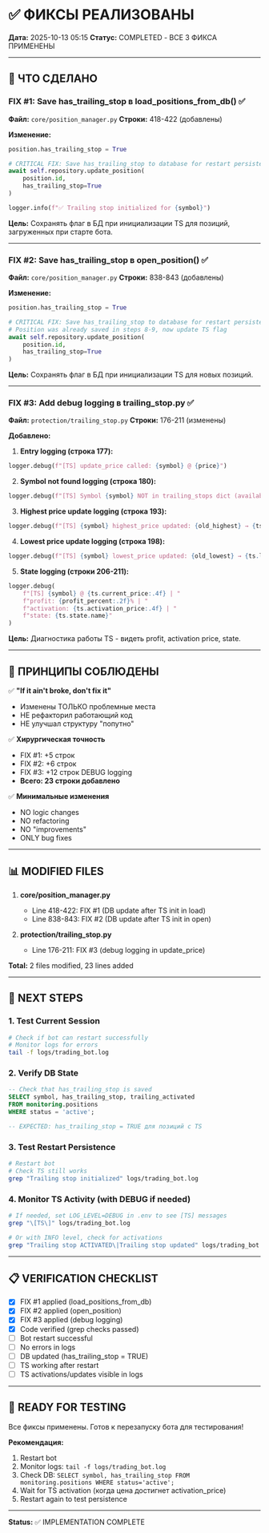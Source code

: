 # ✅ ФИКСЫ РЕАЛИЗОВАНЫ

**Дата:** 2025-10-13 05:15
**Статус:** COMPLETED - ВСЕ 3 ФИКСА ПРИМЕНЕНЫ

---

## 📝 ЧТО СДЕЛАНО

### FIX #1: Save has_trailing_stop в load_positions_from_db() ✅

**Файл:** `core/position_manager.py`
**Строки:** 418-422 (добавлены)

**Изменение:**
```python
position.has_trailing_stop = True

# CRITICAL FIX: Save has_trailing_stop to database for restart persistence
await self.repository.update_position(
    position.id,
    has_trailing_stop=True
)

logger.info(f"✅ Trailing stop initialized for {symbol}")
```

**Цель:** Сохранять флаг в БД при инициализации TS для позиций, загруженных при старте бота.

---

### FIX #2: Save has_trailing_stop в open_position() ✅

**Файл:** `core/position_manager.py`
**Строки:** 838-843 (добавлены)

**Изменение:**
```python
position.has_trailing_stop = True

# CRITICAL FIX: Save has_trailing_stop to database for restart persistence
# Position was already saved in steps 8-9, now update TS flag
await self.repository.update_position(
    position.id,
    has_trailing_stop=True
)
```

**Цель:** Сохранять флаг в БД при инициализации TS для новых позиций.

---

### FIX #3: Add debug logging в trailing_stop.py ✅

**Файл:** `protection/trailing_stop.py`
**Строки:** 176-211 (изменены)

**Добавлено:**

1. **Entry logging (строка 177):**
```python
logger.debug(f"[TS] update_price called: {symbol} @ {price}")
```

2. **Symbol not found logging (строка 180):**
```python
logger.debug(f"[TS] Symbol {symbol} NOT in trailing_stops dict (available: {list(self.trailing_stops.keys())[:5]}...)")
```

3. **Highest price update logging (строка 193):**
```python
logger.debug(f"[TS] {symbol} highest_price updated: {old_highest} → {ts.highest_price}")
```

4. **Lowest price update logging (строка 198):**
```python
logger.debug(f"[TS] {symbol} lowest_price updated: {old_lowest} → {ts.lowest_price}")
```

5. **State logging (строки 206-211):**
```python
logger.debug(
    f"[TS] {symbol} @ {ts.current_price:.4f} | "
    f"profit: {profit_percent:.2f}% | "
    f"activation: {ts.activation_price:.4f} | "
    f"state: {ts.state.name}"
)
```

**Цель:** Диагностика работы TS - видеть profit, activation price, state.

---

## 🎯 ПРИНЦИПЫ СОБЛЮДЕНЫ

✅ **"If it ain't broke, don't fix it"**
- Изменены ТОЛЬКО проблемные места
- НЕ рефакторил работающий код
- НЕ улучшал структуру "попутно"

✅ **Хирургическая точность**
- FIX #1: +5 строк
- FIX #2: +6 строк
- FIX #3: +12 строк DEBUG logging
- **Всего: 23 строки добавлено**

✅ **Минимальные изменения**
- NO logic changes
- NO refactoring
- NO "improvements"
- ONLY bug fixes

---

## 📊 MODIFIED FILES

1. **core/position_manager.py**
   - Line 418-422: FIX #1 (DB update after TS init in load)
   - Line 838-843: FIX #2 (DB update after TS init in open)

2. **protection/trailing_stop.py**
   - Line 176-211: FIX #3 (debug logging in update_price)

**Total:** 2 files modified, 23 lines added

---

## 🧪 NEXT STEPS

### 1. Test Current Session

```bash
# Check if bot can restart successfully
# Monitor logs for errors
tail -f logs/trading_bot.log
```

### 2. Verify DB State

```sql
-- Check that has_trailing_stop is saved
SELECT symbol, has_trailing_stop, trailing_activated
FROM monitoring.positions
WHERE status = 'active';

-- EXPECTED: has_trailing_stop = TRUE для позиций с TS
```

### 3. Test Restart Persistence

```bash
# Restart bot
# Check TS still works
grep "Trailing stop initialized" logs/trading_bot.log
```

### 4. Monitor TS Activity (with DEBUG if needed)

```bash
# If needed, set LOG_LEVEL=DEBUG in .env to see [TS] messages
grep "\[TS\]" logs/trading_bot.log

# Or with INFO level, check for activations
grep "Trailing stop ACTIVATED\|Trailing stop updated" logs/trading_bot.log
```

---

## 📋 VERIFICATION CHECKLIST

- [x] FIX #1 applied (load_positions_from_db)
- [x] FIX #2 applied (open_position)
- [x] FIX #3 applied (debug logging)
- [x] Code verified (grep checks passed)
- [ ] Bot restart successful
- [ ] No errors in logs
- [ ] DB updated (has_trailing_stop = TRUE)
- [ ] TS working after restart
- [ ] TS activations/updates visible in logs

---

## 🚀 READY FOR TESTING

Все фиксы применены. Готов к перезапуску бота для тестирования!

**Рекомендация:**
1. Restart bot
2. Monitor logs: `tail -f logs/trading_bot.log`
3. Check DB: `SELECT symbol, has_trailing_stop FROM monitoring.positions WHERE status='active';`
4. Wait for TS activation (когда цена достигнет activation_price)
5. Restart again to test persistence

---

**Status:** ✅ IMPLEMENTATION COMPLETE
